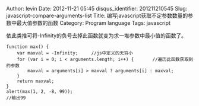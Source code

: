 Author: levin
Date: 2012-11-21 05:45
disqus_identifier: 201211210545
Slug: javascript-compare-arguments-list
Title: 编写javascript获取不定参数数量的参数中最大值参数的函数
Category: Program language
Tags: javascript

依此类推可将-Infinity的负号去掉此函数就变为求一堆参数中最小值的函数了。

<!-- more -->

    function max() {
        var maxval = -Infinity;     //js中定义的无穷小
        for (var i = 0; i < arguments.length; i++) {       //遍历此函数获取到的参数
            maxval = arguments[i] > maxval ? arguments[i] : maxval;
        }
        return maxval;
    }
    alert(max(1, 2, -8, 99));
    //输出99

